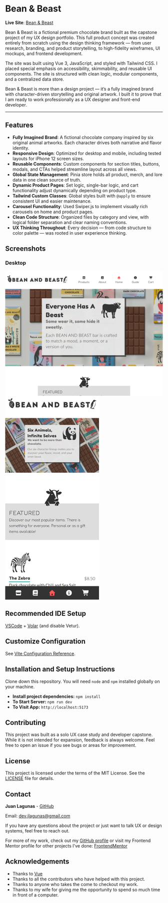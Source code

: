 # Bean & Beast

**Live Site**: [Bean & Beast](https://dev-jlagunas.github.io/bean-and-beast/#/)

Bean & Beast is a fictional premium chocolate brand built as the capstone project of my UX design portfolio. This full product concept was created entirely from scratch using the design thinking framework — from user research, branding, and product storytelling, to high-fidelity wireframes, UI mockups, and frontend development.

The site was built using Vue 3, JavaScript, and styled with Tailwind CSS. I placed special emphasis on accessibility, skimmability, and reusable UI components. The site is structured with clean logic, modular components, and a centralized data store.

Bean & Beast is more than a design project — it’s a fully imagined brand with character-driven storytelling and original artwork. I built it to prove that I am ready to work professionally as a UX designer and front-end developer.

---

## Features

- **Fully Imagined Brand**: A fictional chocolate company inspired by six original animal artworks. Each character drives both narrative and flavor identity.
- **Responsive Design**: Optimized for desktop and mobile, including tested layouts for iPhone 12 screen sizes.
- **Reusable Components**: Custom components for section titles, buttons, modals, and CTAs helped streamline layout across all views.
- **Global State Management**: Pinia store holds all product, merch, and lore data in one clean source of truth.
- **Dynamic Product Pages**: Set logic, single-bar logic, and cart functionality adjust dynamically depending on product type.
- **Tailwind Custom Classes**: Global styles built with `@apply` to ensure consistent UI and easier maintenance.
- **Carousel Functionality**: Used Swiper.js to implement visually rich carousels on home and product pages.
- **Clean Code Structure**: Organized files by category and view, with logical folder separation and clear naming conventions.
- **UX Thinking Throughout**: Every decision — from code structure to color palette — was rooted in user experience thinking.

## Screenshots

### Desktop

<p float="left">
  <img src="src/assets/screenshots/desktop-screenshot.png" width="auto" alt="Desktop screenshot">
  <img src="src/assets/screenshots/mobile-screenshot.png" width="300px" alt="Mobile screenshot">
</p>

## Recommended IDE Setup

[VSCode](https://code.visualstudio.com/) + [Volar](https://marketplace.visualstudio.com/items?itemName=Vue.volar) (and disable Vetur).

## Customize Configuration

See [Vite Configuration Reference](https://vitejs.dev/config/).

## Installation and Setup Instructions

Clone down this repository. You will need `node` and `npm` installed globally on your machine.

- **Install project dependencies:** `npm install`
- **To Start Server:** `npm run dev`
- **To Visit App:** `http://localhost:5173`

## Contributing

This project was built as a solo UX case study and developer capstone. While it is not intended for expansion, feedback is always welcome. Feel free to open an issue if you see bugs or areas for improvement.

## License

This project is licensed under the terms of the MIT License. See the [LICENSE](LICENSE) file for details.

## Contact

**Juan Lagunas** - [GitHub](https://github.com/dev-jLagunas)

Email: dev.jlagunas@gmail.com

If you have any questions about the project or just want to talk UX or design systems, feel free to reach out.

For more of my work, check out my [GitHub profile](https://github.com/dev-jLagunas) or visit my Frontend Mentor profile for other projects I've done: [FrontendMentor](https://www.frontendmentor.io/profile/dev-jLagunas)

## Acknowledgements

- Thanks to [Vue](https://vuejs.org/)
- Thanks to all the contributors who have helped with this project.
- Thanks to anyone who takes the come to checkout my work.
- Thanks to my wife for giving me the opportunity to spend so much time in front of a computer.
